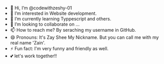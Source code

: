 - 👋 Hi, I’m @codewithzeshy-01
- 👀 I’m interested in Website development.
- 🌱 I’m currently learning Typpescript and others.
- 💞️ I’m looking to collaborate on ...
- 📫 How to reach me? By seraching my username in GitHub.
- 😄 Pronouns: It's Zay Shee My Nickname. But you can call me with my real name 'Zain'.
- ⚡ Fun fact: I'm very funny and friendly as well. 
- 💕 let's work together!!

<!---
codewithzeshy-01/codewithzeshy-01 is a ✨ special ✨ repository because its `README.md` (this file) appears on your GitHub profile.
You can click the Preview link to take a look at your changes.
--->
